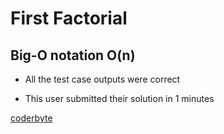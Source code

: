 # First Factorial
## Big-O notation O(n)

* All the test case outputs were correct

* This user submitted their solution in 1 minutes

[coderbyte](https://coderbyte.com/profile/cihancalli)
